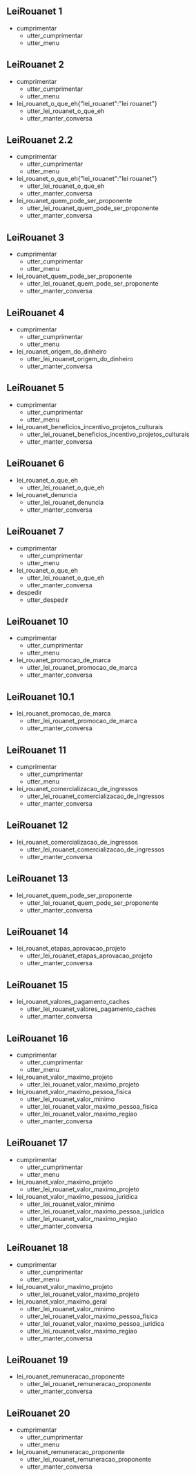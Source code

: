 ## LeiRouanet 1
* cumprimentar
    - utter_cumprimentar
    - utter_menu

## LeiRouanet 2
* cumprimentar
    - utter_cumprimentar
    - utter_menu
* lei_rouanet_o_que_eh{"lei_rouanet":"lei rouanet"}
    - utter_lei_rouanet_o_que_eh
    - utter_manter_conversa

## LeiRouanet 2.2
* cumprimentar
    - utter_cumprimentar
    - utter_menu
* lei_rouanet_o_que_eh{"lei_rouanet":"lei rouanet"}
    - utter_lei_rouanet_o_que_eh
    - utter_manter_conversa
* lei_rouanet_quem_pode_ser_proponente
    - utter_lei_rouanet_quem_pode_ser_proponente
    - utter_manter_conversa

## LeiRouanet 3
* cumprimentar
    - utter_cumprimentar
    - utter_menu
* lei_rouanet_quem_pode_ser_proponente
    - utter_lei_rouanet_quem_pode_ser_proponente
    - utter_manter_conversa

## LeiRouanet 4
* cumprimentar
    - utter_cumprimentar
    - utter_menu
* lei_rouanet_origem_do_dinheiro
    - utter_lei_rouanet_origem_do_dinheiro
    - utter_manter_conversa

## LeiRouanet 5
* cumprimentar
    - utter_cumprimentar
    - utter_menu
* lei_rouanet_beneficios_incentivo_projetos_culturais
    - utter_lei_rouanet_beneficios_incentivo_projetos_culturais
    - utter_manter_conversa

## LeiRouanet 6
* lei_rouanet_o_que_eh
    - utter_lei_rouanet_o_que_eh
* lei_rouanet_denuncia
    - utter_lei_rouanet_denuncia
    - utter_manter_conversa

## LeiRouanet 7
* cumprimentar
    - utter_cumprimentar
    - utter_menu
* lei_rouanet_o_que_eh
    - utter_lei_rouanet_o_que_eh
    - utter_manter_conversa
* despedir
    - utter_despedir

## LeiRouanet 10
* cumprimentar
    - utter_cumprimentar
    - utter_menu
* lei_rouanet_promocao_de_marca
    - utter_lei_rouanet_promocao_de_marca
    - utter_manter_conversa

## LeiRouanet 10.1
* lei_rouanet_promocao_de_marca
    - utter_lei_rouanet_promocao_de_marca
    - utter_manter_conversa


## LeiRouanet 11
* cumprimentar
    - utter_cumprimentar
    - utter_menu
* lei_rouanet_comercializacao_de_ingressos
    - utter_lei_rouanet_comercializacao_de_ingressos
    - utter_manter_conversa


## LeiRouanet 12
* lei_rouanet_comercializacao_de_ingressos
    - utter_lei_rouanet_comercializacao_de_ingressos
    - utter_manter_conversa

## LeiRouanet 13
* lei_rouanet_quem_pode_ser_proponente
    - utter_lei_rouanet_quem_pode_ser_proponente
    - utter_manter_conversa


## LeiRouanet 14
* lei_rouanet_etapas_aprovacao_projeto
    - utter_lei_rouanet_etapas_aprovacao_projeto
    - utter_manter_conversa

## LeiRouanet 15
* lei_rouanet_valores_pagamento_caches
    - utter_lei_rouanet_valores_pagamento_caches
    - utter_manter_conversa

## LeiRouanet 16
* cumprimentar
    - utter_cumprimentar
    - utter_menu
* lei_rouanet_valor_maximo_projeto
    - utter_lei_rouanet_valor_maximo_projeto
* lei_rouanet_valor_maximo_pessoa_fisica
    - utter_lei_rouanet_valor_minimo
    - utter_lei_rouanet_valor_maximo_pessoa_fisica
    - utter_lei_rouanet_valor_maximo_regiao
    - utter_manter_conversa
 
## LeiRouanet 17
* cumprimentar
    - utter_cumprimentar
    - utter_menu
* lei_rouanet_valor_maximo_projeto
    - utter_lei_rouanet_valor_maximo_projeto
* lei_rouanet_valor_maximo_pessoa_juridica
    - utter_lei_rouanet_valor_minimo
    - utter_lei_rouanet_valor_maximo_pessoa_juridica
    - utter_lei_rouanet_valor_maximo_regiao
    - utter_manter_conversa

## LeiRouanet 18
* cumprimentar
    - utter_cumprimentar
    - utter_menu
* lei_rouanet_valor_maximo_projeto
    - utter_lei_rouanet_valor_maximo_projeto
* lei_rouanet_valor_maximo_geral
    - utter_lei_rouanet_valor_minimo
    - utter_lei_rouanet_valor_maximo_pessoa_fisica
    - utter_lei_rouanet_valor_maximo_pessoa_juridica
    - utter_lei_rouanet_valor_maximo_regiao
    - utter_manter_conversa

## LeiRouanet 19
* lei_rouanet_remuneracao_proponente
    - utter_lei_rouanet_remuneracao_proponente
    - utter_manter_conversa

## LeiRouanet 20
* cumprimentar
    - utter_cumprimentar
    - utter_menu
* lei_rouanet_remuneracao_proponente
    - utter_lei_rouanet_remuneracao_proponente
    - utter_manter_conversa